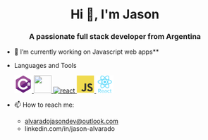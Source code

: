 <h1 align="center">Hi 👋, I'm Jason</h1>
<h3 align="center">A passionate full stack developer from Argentina</h3>

- 🔭 I’m currently working on Javascript web apps\*\*

- Languages and Tools

  <a href="#">
    <img src="https://raw.githubusercontent.com/devicons/devicon/master/icons/csharp/csharp-original.svg" alt="csharp" width="40" height="40">
  </a>
  <a href="#">
    <img src="https://user-images.githubusercontent.com/107325732/173205568-3be4b049-74bf-41f5-94ef-73ba9620747e.png" width="40" height="40"/>  
  </a>

  <a href="#">
    <img src="https://www.npmjs.com/npm-avatar/eyJhbGciOiJIUzI1NiIsInR5cCI6IkpXVCJ9.eyJhdmF0YXJVUkwiOiJodHRwczovL3MuZ3JhdmF0YXIuY29tL2F2YXRhci9lZDI1OTU4NzA0MWM1YWI3OWYyNGNiMWUzNDFmMGEzNz9zaXplPTQ5NiZkZWZhdWx0PXJldHJvIn0.IzZqdsWtWHs8NRRx_Vfy2HB5PMKb6Z-UcCq0fVg7-Xc" alt="react" width="40" height="40"/>
  </a>

  <a href="#">
    <img src="https://raw.githubusercontent.com/devicons/devicon/master/icons/javascript/javascript-original.svg" alt="javascript" width="40" height="40"/>
  </a>

  <a href="#">
    <img src="https://raw.githubusercontent.com/devicons/devicon/master/icons/react/react-original-wordmark.svg" alt="react" width="40" height="40"/>
  </a>

- 📫 How to reach me: 
  - alvaradojasondev@outlook.com
  - linkedin.com/in/jason-alvarado
